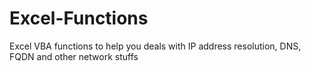 # Excel-Functions
Excel VBA functions to help you deals with IP address resolution, DNS, FQDN and other network stuffs
